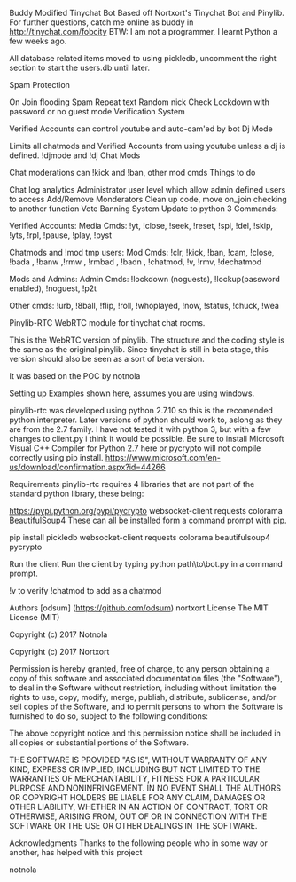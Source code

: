 Buddy Modified Tinychat Bot
Based off Nortxort's Tinychat Bot and Pinylib. For further questions, catch me online as buddy in http://tinychat.com/fobcity BTW: I am not a programmer, I learnt Python a few weeks ago.

All database related items moved to using pickledb, uncomment the right section to start the users.db until later.

Spam Protection

On Join flooding
Spam Repeat text
Random nick Check
Lockdown with password or no guest mode
Verification System

Verified Accounts can control youtube and auto-cam'ed by bot
Dj Mode

Limits all chatmods and Verified Accounts from using youtube unless a dj is defined.
!djmode and !dj
Chat Mods

Chat moderations can !kick and !ban, other mod cmds
Things to do

Chat log analytics
Administrator user level which allow admin defined users to access Add/Remove Monderators
Clean up code, move on_join checking to another function
Vote Banning System
Update to python 3
Commands:

Verified Accounts: Media Cmds: !yt, !close, !seek, !reset, !spl, !del, !skip, !yts, !rpl, !pause, !play, !pyst

Chatmods and !mod tmp users: Mod Cmds: !clr, !kick, !ban, !cam, !close, !bada , !banw ,!rmw , !rmbad , !badn , !chatmod, !v, !rmv, !dechatmod

Mods and Admins: Admin Cmds: !lockdown (noguests), !lockup(password enabled), !noguest, !p2t

Other cmds: !urb, !8ball, !flip, !roll, !whoplayed, !now, !status, !chuck, !wea

Pinylib-RTC
WebRTC module for tinychat chat rooms.

This is the WebRTC version of pinylib. The structure and the coding style is the same as the original pinylib. Since tinychat is still in beta stage, this version should also be seen as a sort of beta version.

It was based on the POC by notnola

Setting up
Examples shown here, assumes you are using windows.

pinylib-rtc was developed using python 2.7.10 so this is the recomended python interpreter. Later versions of python should work to, aslong as they are from the 2.7 family. I have not tested it with python 3, but with a few changes to client.py i think it would be possible. Be sure to install Microsoft Visual C++ Compiler for Python 2.7 here or pycrypto will not compile correctly using pip install. https://www.microsoft.com/en-us/download/confirmation.aspx?id=44266

Requirements
pinylib-rtc requires 4 libraries that are not part of the standard python library, these being:

https://pypi.python.org/pypi/pycrypto
websocket-client
requests
colorama
BeautifulSoup4
These can all be installed form a command prompt with pip.

pip install pickledb websocket-client requests colorama beautifulsoup4 pycrypto

Run the client
Run the client by typing python path\to\bot.py in a command prompt.

!v to verify !chatmod to add as a chatmod

Authors
[odsum] (https://github.com/odsum)
nortxort
License
The MIT License (MIT)

Copyright (c) 2017 Notnola

Copyright (c) 2017 Nortxort

Permission is hereby granted, free of charge, to any person obtaining a copy of this software and associated documentation files (the "Software"), to deal in the Software without restriction, including without limitation the rights to use, copy, modify, merge, publish, distribute, sublicense, and/or sell copies of the Software, and to permit persons to whom the Software is furnished to do so, subject to the following conditions:

The above copyright notice and this permission notice shall be included in all copies or substantial portions of the Software.

THE SOFTWARE IS PROVIDED "AS IS", WITHOUT WARRANTY OF ANY KIND, EXPRESS OR IMPLIED, INCLUDING BUT NOT LIMITED TO THE WARRANTIES OF MERCHANTABILITY, FITNESS FOR A PARTICULAR PURPOSE AND NONINFRINGEMENT. IN NO EVENT SHALL THE AUTHORS OR COPYRIGHT HOLDERS BE LIABLE FOR ANY CLAIM, DAMAGES OR OTHER LIABILITY, WHETHER IN AN ACTION OF CONTRACT, TORT OR OTHERWISE, ARISING FROM, OUT OF OR IN CONNECTION WITH THE SOFTWARE OR THE USE OR OTHER DEALINGS IN THE SOFTWARE.

Acknowledgments
Thanks to the following people who in some way or another, has helped with this project

notnola